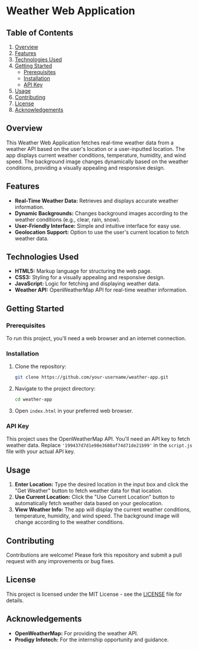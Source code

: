 # Weather Web Application

## Table of Contents
1. [Overview](#overview)
2. [Features](#features)
3. [Technologies Used](#technologies-used)
4. [Getting Started](#getting-started)
    - [Prerequisites](#prerequisites)
    - [Installation](#installation)
    - [API Key](#api-key)
5. [Usage](#usage)
6. [Contributing](#contributing)
7. [License](#license)
8. [Acknowledgements](#acknowledgements)

## Overview
This Weather Web Application fetches real-time weather data from a weather API based on the user's location or a user-inputted location. The app displays current weather conditions, temperature, humidity, and wind speed. The background image changes dynamically based on the weather conditions, providing a visually appealing and responsive design.

## Features
- **Real-Time Weather Data:** Retrieves and displays accurate weather information.
- **Dynamic Backgrounds:** Changes background images according to the weather conditions (e.g., clear, rain, snow).
- **User-Friendly Interface:** Simple and intuitive interface for easy use.
- **Geolocation Support:** Option to use the user's current location to fetch weather data.

## Technologies Used
- **HTML5:** Markup language for structuring the web page.
- **CSS3:** Styling for a visually appealing and responsive design.
- **JavaScript:** Logic for fetching and displaying weather data.
- **Weather API:** OpenWeatherMap API for real-time weather information.

## Getting Started

### Prerequisites
To run this project, you'll need a web browser and an internet connection.

### Installation
1. Clone the repository:

   ```bash
   git clone https://github.com/your-username/weather-app.git
   ```

2. Navigate to the project directory:

   ```bash
   cd weather-app
   ```

3. Open `index.html` in your preferred web browser.

### API Key
This project uses the OpenWeatherMap API. You'll need an API key to fetch weather data. Replace `'199437d7d1e98e3680af74d71de21b99'` in the `script.js` file with your actual API key.

## Usage
1. **Enter Location:** Type the desired location in the input box and click the "Get Weather" button to fetch weather data for that location.
2. **Use Current Location:** Click the "Use Current Location" button to automatically fetch weather data based on your geolocation.
3. **View Weather Info:** The app will display the current weather conditions, temperature, humidity, and wind speed. The background image will change according to the weather conditions.

## Contributing
Contributions are welcome! Please fork this repository and submit a pull request with any improvements or bug fixes.

## License
This project is licensed under the MIT License - see the [LICENSE](LICENSE) file for details.

## Acknowledgements
- **OpenWeatherMap:** For providing the weather API.
- **Prodigy Infotech:** For the internship opportunity and guidance.
